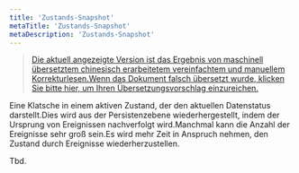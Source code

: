 ```yaml
---
title: 'Zustands-Snapshot'
metaTitle: 'Zustands-Snapshot'
metaDescription: 'Zustands-Snapshot'
---
```


> [Die aktuell angezeigte Version ist das Ergebnis von maschinell übersetztem chinesisch erarbeitetem vereinfachtem und manuellem Korrekturlesen.Wenn das Dokument falsch übersetzt wurde, klicken Sie bitte hier, um Ihren Übersetzungsvorschlag einzureichen.](https://crwd.in/newbeclaptrap)

Eine Klatsche in einem aktiven Zustand, der den aktuellen Datenstatus darstellt.Dies wird aus der Persistenzebene wiederhergestellt, indem der Ursprung von Ereignissen nachverfolgt wird.Manchmal kann die Anzahl der Ereignisse sehr groß sein.Es wird mehr Zeit in Anspruch nehmen, den Zustand durch Ereignisse wiederherzustellen.

Tbd.

